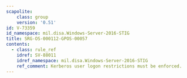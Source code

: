 ```yaml
---
scapolite:
    class: group
    version: '0.51'
id: V-73359
id_namespace: mil.disa.Windows-Server-2016-STIG
title: SRG-OS-000112-GPOS-00057
contents:
  - class: rule_ref
    idref: SV-88011
    idref_namespace: mil.disa.Windows-Server-2016-STIG
    ref_comment: Kerberos user logon restrictions must be enforced.
---
```


